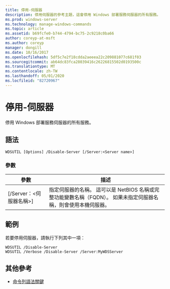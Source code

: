 ```yaml
---
title: 停用-伺服器
description: 停用伺服器的參考主題，這會停用 Windows 部署服務伺服器的所有服務。
ms.prod: windows-server
ms.technology: manage-windows-commands
ms.topic: article
ms.assetid: b69fcfe0-b744-4794-bc75-2c9218c0ba66
author: coreyp-at-msft
ms.author: coreyp
manager: dongill
ms.date: 10/16/2017
ms.openlocfilehash: 5df5c7e2f18cdda2aeeea22c209881077c681f03
ms.sourcegitcommit: ab64dc83fca28039416c26226815502d0193500c
ms.translationtype: MT
ms.contentlocale: zh-TW
ms.lasthandoff: 05/01/2020
ms.locfileid: "82720967"
---
```

# <a name="disable-server"></a>停用-伺服器

停用 Windows 部署服務伺服器的所有服務。

## <a name="syntax"></a>語法

```
WDSUTIL [Options] /Disable-Server [/Server:<Server name>]
```

### <a name="parameters"></a>參數

|參數|描述|
|---------|-----------|
|[/Server：\<伺服器名稱>]|指定伺服器的名稱。 這可以是 NetBIOS 名稱或完整功能變數名稱（FQDN）。 如果未指定伺服器名稱，則會使用本機伺服器。|

## <a name="examples"></a>範例

若要停用伺服器，請執行下列其中一項：
```
WDSUTIL /Disable-Server
WDSUTIL /Verbose /Disable-Server /Server:MyWDSServer
```

## <a name="additional-references"></a>其他參考

- [命令列語法關鍵](command-line-syntax-key.md)

